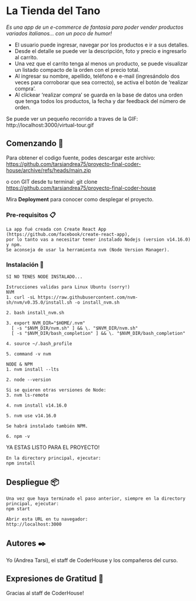 # La Tienda del Tano

_Es una app de un e-commerce​ de fantasia para poder vender productos variados italianos... con un poco de humor!_

- El usuario puede ingresar, navegar por los productos e ir a sus detalles.
- Desde el detalle se puede ver la descripción, foto y precio e ingresarlo al
carrito.
- Una vez que el carrito tenga al menos un producto, se puede visualizar un
listado compacto de la orden con el precio total.
- Al ingresar su nombre, apellido, teléfono e e-mail (ingresándolo dos veces para
corroborar que sea correcto), se activa el botón de ‘realizar compra’.
- Al clickear ‘realizar compra’ se guarda en la base de datos una orden que
tenga todos los productos, la fecha y dar feedback del número de orden.

Se puede ver un pequeño recorrido a traves de la GIF:
http://localhost:3000/virtual-tour.gif

## Comenzando 🚀

Para obtener el codigo fuente, podes descargar este archivo:
https://github.com/tarsiandrea75/proyecto-final-coder-house/archive/refs/heads/main.zip

o con GIT desde tu terminal:
git clone https://github.com/tarsiandrea75/proyecto-final-coder-house

Mira **Deployment** para conocer como desplegar el proyecto.

### Pre-requisitos 📋

```
La app fué creada con Create React App (https://github.com/facebook/create-react-app),
por lo tanto vas a necesitar tener instalado Nodejs (version v14.16.0) y npm.
Se aconseja de usar la herramienta nvm (Node Version Manager).

```

### Instalación 🔧

```
SI NO TENES NODE INSTALADO...

Istrucciones validas para Linux Ubuntu (sorry!)
NVM
1. curl -sL https://raw.githubusercontent.com/nvm-sh/nvm/v0.35.0/install.sh -o install_nvm.sh

2. bash install_nvm.sh

3. export NVM_DIR="$HOME/.nvm"
  [ -s "$NVM_DIR/nvm.sh" ] && \. "$NVM_DIR/nvm.sh"  
  [ -s "$NVM_DIR/bash_completion" ] && \. "$NVM_DIR/bash_completion"  

4. source ~/.bash_profile

5. command -v nvm

NODE & NPM
1. nvm install --lts

2. node --version

Si se quieren otras versiones de Node:
3. nvm ls-remote

4. nvm install v14.16.0

5. nvm use v14.16.0

Se habrá instalado también NPM.

6. npm -v
```

YA ESTAS LISTO PARA EL PROYECTO!
```
En la directory principal, ejecutar:
npm install

```

## Despliegue 📦
```
Una vez que haya terminado el paso anterior, siempre en la directory principal, ejecutar:
npm start

Abrir esta URL en tu navegador:
http://localhost:3000
```

## Autores ✒️

Yo (Andrea Tarsi), el staff de CoderHouse y los compañeros del curso.

## Expresiones de Gratitud 🎁

Gracias al staff de CoderHouse!



